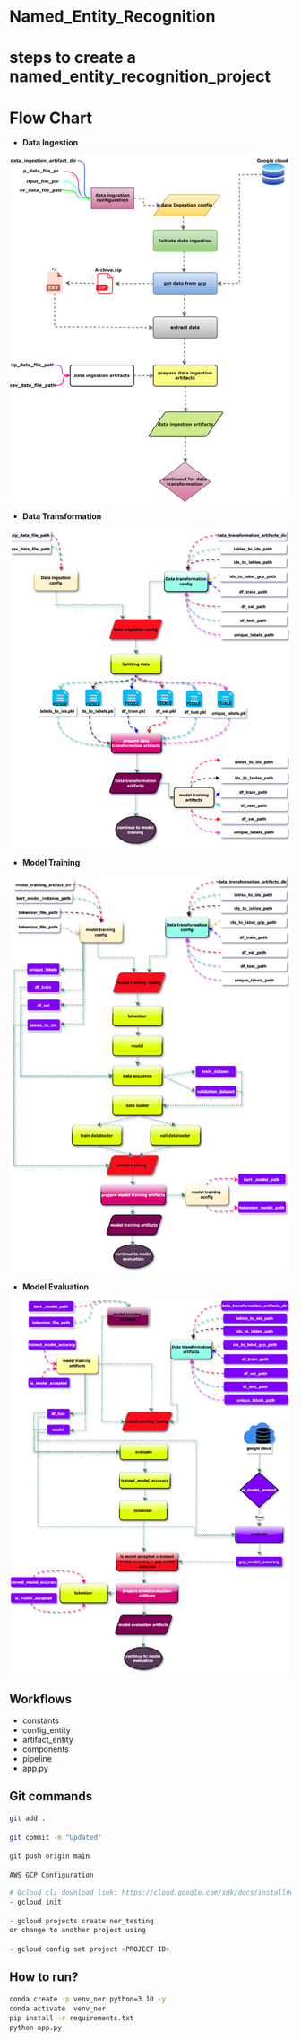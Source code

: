 # Named_Entity_Recognition

# steps to create a named_entity_recognition_project

# Flow Chart
- **Data Ingestion**
<p align="center">
  <img src="https://github.com/AIWalaBro/Named_Entity_Recognition/blob/main/flow_charts/data_ingestion.svg" width=100% height=50%>
</p>

- **Data Transformation**
<p align="center">
  <img src="https://github.com/AIWalaBro/Named_Entity_Recognition/blob/main/flow_charts/data_transformation.svg" width=100% height=50%>
</p>


- **Model Training**
<p align="center">
  <img src="https://github.com/AIWalaBro/Named_Entity_Recognition/blob/main/flow_charts/mode_training.svg" width=100% height=50%>
</p>

- **Model Evaluation**
<p align="center">
  <img src="https://github.com/AIWalaBro/Named_Entity_Recognition/blob/main/flow_charts/model_evaluation.svg" width=100% height=50%>
</p>



## Workflows
- constants
- config_entity
- artifact_entity
- components
- pipeline
- app.py


## Git commands
```bash
git add .

git commit -m "Updated"

git push origin main

AWS GCP Configuration
```

```bash
# Gcloud cli download link: https://cloud.google.com/sdk/docs/install#windows
- gcloud init

- gcloud projects create ner_testing
or change to another project using

- gcloud config set project <PROJECT ID>
```

## How to run?
```bash
conda create -p venv_ner python=3.10 -y
conda activate  venv_ner
pip install -r requirements.txt
python app.py
```